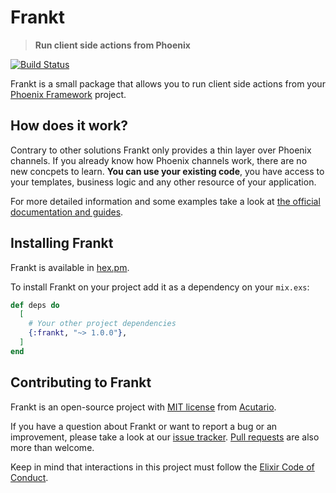 # Frankt
> **Run client side actions from Phoenix**

[![Build Status](https://travis-ci.org/acutario/frankt.svg?branch=master)](https://travis-ci.org/acutario/frankt)

Frankt is a small package that allows you to run client side actions from your [Phoenix Framework][1] project.


## How does it work?
Contrary to other solutions Frankt only provides a thin layer over Phoenix channels. If you already know how Phoenix channels work, there are no new concpets to learn. **You can use your existing code**, you have access to your templates, business logic and any other resource of your application.

For more detailed information and some examples take a look at [the official documentation and guides][2].

## Installing Frankt

Frankt is available in [hex.pm][3].

To install Frankt on your project add it as a dependency on your `mix.exs`:

```elixir
def deps do
  [
    # Your other project dependencies
    {:frankt, "~> 1.0.0"},
  ]
end
```

## Contributing to Frankt

Frankt is an open-source project with [MIT license][4] from [Acutario][5].

If you have a question about Frankt or want to report a bug or an improvement, please take a look at our [issue tracker][6].
[Pull requests][7] are also more than welcome.

Keep in mind that interactions in this project must follow the [Elixir Code of Conduct][8].


[1]: https://github.com/phoenixframework/phoenix
[2]: https://hexdocs.pm/frankt
[3]: https://hex.pm/packages/frankt
[4]: https://github.com/acutario/frankt/blob/master/LICENSE
[5]: https://www.acutar.io/
[6]: https://github.com/acutario/frankt/issues
[7]: https://github.com/acutario/frankt/pulls
[8]: https://github.com/elixir-lang/elixir/blob/master/CODE_OF_CONDUCT.md
